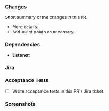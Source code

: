 <!-- Example title: OPAL-123: Changed the layout of test values in the lab results -->

### Changes

Short summary of the changes in this PR.

* More details.
* Add bullet points as necessary.

### Dependencies
<!-- Link to dependant pull requests. Specify whether the PRs are just related, or require each other to run. Write N/A if there are none. -->
- **Listener**: 

### Jira
<!-- Paste a link to this PR's related Jira issue. -->

### Acceptance Tests
<!-- Put an x in the checkbox when done. -->
- [ ] Wrote acceptance tests in this PR's Jira ticket.

### Screenshots
<!-- Include if relevant. If not, remove this header. -->
